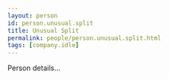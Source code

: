 ```yaml
---
layout: person
id: person.unusual.split
title: Unusual Split
permalink: people/person.unusual.split.html
tags: [company.idle]
---
```


Person details...